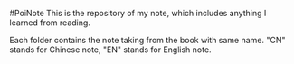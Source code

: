 #PoiNote
This is the repository of my note, which includes anything I learned from reading.

Each folder contains the note taking from the book with same name. "CN" stands for Chinese note, "EN" stands for English note.
